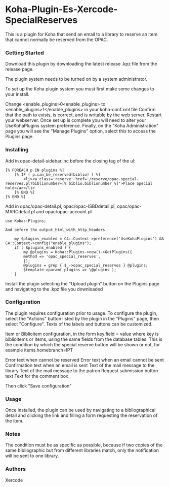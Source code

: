 # Koha-Plugin-Es-Xercode-SpecialReserves

This is a plugin for Koha that send an email to a library to reserve an item that cannot normally be reserved from the OPAC.

### Getting Started
Download this plugin by downloading the latest release .kpz file from the release page.

The plugin system needs to be turned on by a system administrator.

To set up the Koha plugin system you must first make some changes to your install.

Change <enable_plugins>0<enable_plugins> to <enable_plugins>1</enable_plugins> in your koha-conf.xml file Confirm that the path to <pluginsdir> exists, 
is correct, and is writable by the web server. Restart your webserver. Once set up is complete you will need to alter your UseKohaPlugins system preference. 
Finally, on the "Koha Administration" page you will see the "Manage Plugins" option, select this to access the Plugins page.

### Installing

Add in opac-detail-sidebar.inc before the closing tag of the ul:

    [% FOREACH p IN plugins %]
        [% IF ( p.can_be_reserved(biblio) ) %]
            <li><a class='reserve' href='/reserve/opac-special-reserves.pl?biblionumber=[% biblio.biblionumber %]'>Place Special hold</a></li>
        [% END %]
    [% END %]

Add in opac/opac-detail.pl, opac/opac-ISBDdetail.pl, opac/opac-MARCdetail.pl and opac/opac-account.pl

    use Koha::Plugins;

    And before the output_html_with_http_headers

        my $plugins_enabled = C4::Context->preference('UseKohaPlugins') && C4::Context->config("enable_plugins");
        if ( $plugins_enabled ) {
            my @plugins = Koha::Plugins->new()->GetPlugins({
            method => 'opac_special_reserves',
            });
            @plugins = grep { $_->opac_special_reserves } @plugins;
            $template->param( plugins => \@plugins );
        }

Install the plugin selecting the "Upload plugin" button on the Plugins page and navigating to the .kpz file you downloaded

### Configuration
The plugin requires configuration prior to usage. To configure the plugin, select the "Actions" button listed by the plugin in the "Plugins" page, then select "Configure". Texts of the labels and buttons can be customized.

Item or Biblioitem configuration, in the form key.field = value where key is biblioitems or items, using the same fields from the database tables: 
  This is the condition by which the special reserve button will be shown or not, for example items.homebranch=IPT

Error text when cannot be reserved
Error text when an email cannot be sent
Confirmation text when an email is sent
Text of the mail message to the library
Text of the mail message to the patron
Request submission button text
Text for the comment box

Then click "Save configuration"

### Usage
Once installed, the plugin can be used by navigating to a bibliographical detail and clicking the link and filling a form requesting the reservation of the item.

### Notes
The condition must be as specific as possible, because if two copies of the same bibliographic but from different libraries match, only the notification will be sent to one library.

### Authors
Xercode